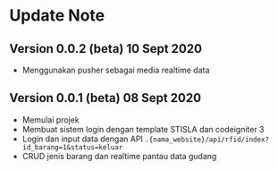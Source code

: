 # Update Note

## Version 0.0.2 (beta) 10 Sept 2020
* Menggunakan pusher sebagai media realtime data

## Version 0.0.1 (beta) 08 Sept 2020
* Memulai projek
* Membuat sistem login dengan template STISLA dan codeigniter 3
* Login dan input data dengan API `.{nama_website}/api/rfid/index?id_barang=1&status=keluar`
* CRUD jenis barang dan realtime pantau data gudang